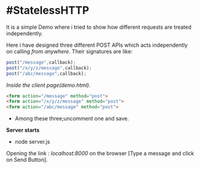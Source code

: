 

#StatelessHTTP
==================================================================================================

 It is a simple Demo where i tried to show how different requests are treated independently.

 Here i have designed three different POST APIs which acts independently on calling *from anywhere*.
 Their signatures are like:
 ```javascript
 post("/message",callback);
 post("/x/y/z/message",callback);
 post("/abc/message",callback);
```
*Inside the client page(demo.html).*
 ```html
 <form action="/message" method="post">
 <form action="/x/y/z/message" method="post">
 <form action="/abc/message" method="post">
 ```
* Among these three;uncomment one  and save.


**Server starts**
- node server.js

Opening the link : *localhost:8000* on the browser [Type a message and click on Send Button].




